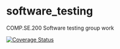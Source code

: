 # software_testing
COMP.SE.200 Software testing group work 

[![Coverage Status](https://coveralls.io/repos/github/NMKsas/software_testing/badge.svg?branch=main)](https://coveralls.io/github/NMKsas/software_testing?branch=main)

